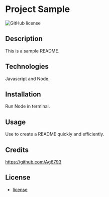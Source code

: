 
# Project Sample

![GitHub license](https://img.shields.io/badge/license-APACHE2.0-red.svg)

## Description
This is a sample README.

## Technologies
Javascript and Node.

## Installation
Run Node in terminal.

## Usage
Use to create a README quickly and efficiently.

## Credits
https://github.com/Ag6793

## License

* [license](https://choosealicense.com/licenses/apache-2.0/)



